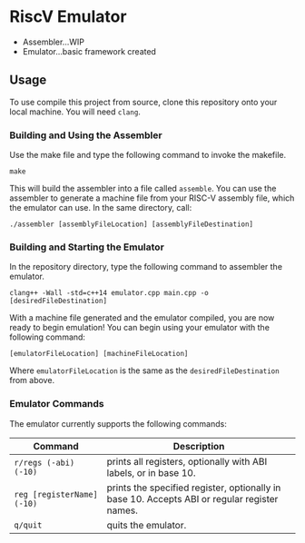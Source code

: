 # RiscV Emulator
- Assembler...WIP
- Emulator...basic framework created

## Usage

To use compile this project from source, clone this repository onto your local machine. You will need `clang`.

### Building and Using the Assembler
Use the make file and type the following command to invoke the makefile.
```
make
```

This will build the assembler into a file called `assemble`. You can use the assembler to generate a machine file from your RISC-V assembly file, which the emulator can use. In the same directory, call:
```
./assembler [assemblyFileLocation] [assemblyFileDestination]
```

### Building and Starting the Emulator
In the repository directory, type the following command to assembler the emulator.
```
clang++ -Wall -std=c++14 emulator.cpp main.cpp -o [desiredFileDestination]
```

With a machine file generated and the emulator compiled, you are now ready to begin emulation! You can begin using your emulator with the following command:
```
[emulatorFileLocation] [machineFileLocation]
```
Where `emulatorFileLocation` is the same as the `desiredFileDestination` from above.

### Emulator Commands
The emulator currently supports the following commands:

Command | Description
---|---
`r/regs (-abi) (-10)` | prints all registers, optionally with ABI labels, or in base 10.
`reg [registerName] (-10)` | prints the specified register, optionally in base 10. Accepts ABI or regular register names.
`q/quit` | quits the emulator.


